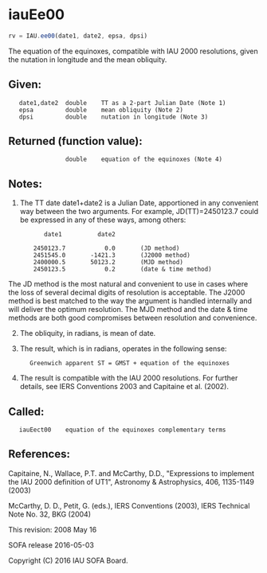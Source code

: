 # iauEe00

```js
rv = IAU.ee00(date1, date2, epsa, dpsi)
```

The equation of the equinoxes, compatible with IAU 2000 resolutions,
given the nutation in longitude and the mean obliquity.

## Given:
```
   date1,date2  double    TT as a 2-part Julian Date (Note 1)
   epsa         double    mean obliquity (Note 2)
   dpsi         double    nutation in longitude (Note 3)
```

## Returned (function value):
```
                double    equation of the equinoxes (Note 4)
```

## Notes:

1) The TT date date1+date2 is a Julian Date, apportioned in any
   convenient way between the two arguments.  For example,
   JD(TT)=2450123.7 could be expressed in any of these ways,
   among others:

```
          date1          date2

       2450123.7           0.0       (JD method)
       2451545.0       -1421.3       (J2000 method)
       2400000.5       50123.2       (MJD method)
       2450123.5           0.2       (date & time method)
```

   The JD method is the most natural and convenient to use in
   cases where the loss of several decimal digits of resolution
   is acceptable.  The J2000 method is best matched to the way
   the argument is handled internally and will deliver the
   optimum resolution.  The MJD method and the date & time methods
   are both good compromises between resolution and convenience.

2) The obliquity, in radians, is mean of date.

3) The result, which is in radians, operates in the following sense:

```
      Greenwich apparent ST = GMST + equation of the equinoxes
```

4) The result is compatible with the IAU 2000 resolutions.  For
   further details, see IERS Conventions 2003 and Capitaine et al.
   (2002).

## Called:
```
   iauEect00    equation of the equinoxes complementary terms
```

## References:

   Capitaine, N., Wallace, P.T. and McCarthy, D.D., "Expressions to
   implement the IAU 2000 definition of UT1", Astronomy &
   Astrophysics, 406, 1135-1149 (2003)

   McCarthy, D. D., Petit, G. (eds.), IERS Conventions (2003),
   IERS Technical Note No. 32, BKG (2004)

This revision:  2008 May 16

SOFA release 2016-05-03

Copyright (C) 2016 IAU SOFA Board.